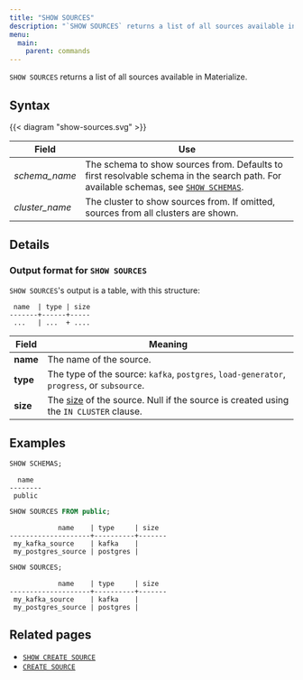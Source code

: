 ```yaml
---
title: "SHOW SOURCES"
description: "`SHOW SOURCES` returns a list of all sources available in Materialize."
menu:
  main:
    parent: commands
---
```


`SHOW SOURCES` returns a list of all sources available in Materialize.

## Syntax

{{< diagram "show-sources.svg" >}}

Field | Use
------|-----
_schema&lowbar;name_ | The schema to show sources from. Defaults to first resolvable schema in the search path. For available schemas, see [`SHOW SCHEMAS`](../show-schemas).
_cluster&lowbar;name_ | The cluster to show sources from. If omitted, sources from all clusters are shown.

## Details

### Output format for `SHOW SOURCES`

`SHOW SOURCES`'s output is a table, with this structure:

```nofmt
 name  | type | size
-------+------+-----
 ...   | ...  + ....
```

Field | Meaning
------|--------
**name** | The name of the source.
**type** | The type of the source: `kafka`, `postgres`, `load-generator`, `progress`, or `subsource`.
**size** | The [size](/sql/create-source/#sizing-a-source) of the source. Null if the source is created using the `IN CLUSTER` clause.

## Examples

```sql
SHOW SCHEMAS;
```
```nofmt
  name
--------
 public
```
```sql
SHOW SOURCES FROM public;
```
```nofmt
            name    | type     | size
--------------------+----------+-------
 my_kafka_source    | kafka    |
 my_postgres_source | postgres |
```
```sql
SHOW SOURCES;
```
```nofmt
            name    | type     | size
--------------------+----------+-------
 my_kafka_source    | kafka    |
 my_postgres_source | postgres |
```

## Related pages

- [`SHOW CREATE SOURCE`](../show-create-source)
- [`CREATE SOURCE`](../create-source)
